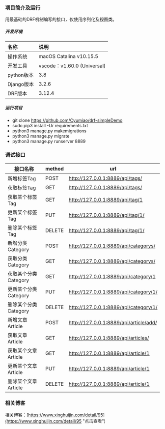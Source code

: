 ### 项目简介及运行

用最基础的DRF机制编写的接口，仅使用序列化及视图类。

##### 开发环境

| 名称  | 说明  |
|:----------|:----------|
| 操作系统    | macOS Catalina v10.15.5    |
| 开发工具    | vscode：v1.60.0 (Universal)    |
| python版本    | 3.8    |
| Django版本    | 3.2.6    |
| DRF版本    | 3.12.4    |

##### 运行项目

- git clone https://github.com/Cyumiao/drf-simpleDemo
- sudo pip3 install -Ur requirements.txt
- python3 manage.py makemigrations
- python3 manage.py migrate
- python3 manage.py runserver 8889

### 调试接口

| 接口名称  | method  | url  |
| ------------ | ------------ | ------------ |
| 新增标签Tag  | POST  | http://127.0.0.1:8889/api/tags/  |
| 获取标签Tag | GET  | http://127.0.0.1:8889/api/tags/  |
| 获取某个标签Tag  | GET  | http://127.0.0.1:8889/api/tag/1  |
| 更新某个标签Tag | PUT  | http://127.0.0.1:8889/api/tag/1/  |
| 删除某个标签Tag  | DELETE  | http://127.0.0.1:8889/api/tag/1/  |
| 新增分类Category  | POST  | http://127.0.0.1:8889/api/categorys/  |
| 获取分类Category  | GET  | http://127.0.0.1:8889/api/categorys/  |
| 获取某个分类Category  | GET  | http://127.0.0.1:8889/api/category/1  |
| 更新某个分类Category  | PUT  | http://127.0.0.1:8889/api/category/1/  |
| 删除某个分类Category  | DELETE  | http://127.0.0.1:8889/api/category/1/  |
| 新增文章Article  | POST  | http://127.0.0.1:8889/api/article/add/ |
| 获取文章Article  | GET  | http://127.0.0.1:8889/api/articles/ |
| 获取某个文章Article   | GET  | http://127.0.0.1:8889/api/article/1  |
| 更新某个文章Article   | PUT  | http://127.0.0.1:8889/api/article/1 |
| 删除某个文章Article   | DELETE  | http://127.0.0.1:8889/api/article/1 |

### 相关博客
相关博客：[https://www.xinghuijin.com/detail/95](https://www.xinghuijin.com/detail/95 "点击查看")
